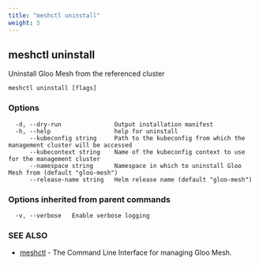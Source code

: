 ```yaml
---
title: "meshctl uninstall"
weight: 5
---
```

## meshctl uninstall

Uninstall Gloo Mesh from the referenced cluster

```
meshctl uninstall [flags]
```

### Options

```
  -d, --dry-run               Output installation manifest
  -h, --help                  help for uninstall
      --kubeconfig string     Path to the kubeconfig from which the management cluster will be accessed
      --kubecontext string    Name of the kubeconfig context to use for the management cluster
      --namespace string      Namespace in which to uninstall Gloo Mesh from (default "gloo-mesh")
      --release-name string   Helm release name (default "gloo-mesh")
```

### Options inherited from parent commands

```
  -v, --verbose   Enable verbose logging
```

### SEE ALSO

* [meshctl](../meshctl)	 - The Command Line Interface for managing Gloo Mesh.


